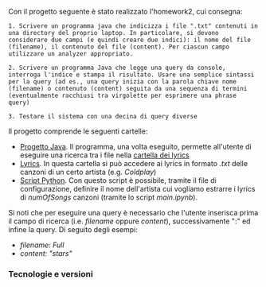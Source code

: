 Con il progetto seguente è stato realizzato l'homework2, cui consegna: 

`1. Scrivere un programma java che indicizza i file ".txt" contenuti in una directory del proprio laptop. In particolare, si devono considerare due campi (e quindi creare due indici): il nome del file (filename), il contenuto del file (content). Per ciascun campo utilizzare un analyzer appropriato.`

`2. Scrivere un programma Java che legge una query da console, interroga l'indice e stampa il risultato. Usare una semplice sintassi per la query (ad es., una query inizia con la parola chiave nome (filename) o contenuto (content) seguita da una sequenza di termini (eventualmente racchiusi tra virgolette per esprimere una phrase query)`

`3. Testare il sistema con una decina di query diverse`

Il progetto comprende le seguenti cartelle:
- [Progetto Java](./LyriRet/). Il programma, una volta eseguito, permette all'utente di eseguire una ricerca tra i file nella [cartella dei lyrics](./lyrics/)
- [Lyrics](./lyrics/). In questa cartella si può accedere ai lyrics in formato *.txt* delle canzoni di un certo artista (e.g. *Coldplay*)
- [Script Python](./pyGetLyrics). Con questo script è possibile, tramite il file di configurazione, definire il nome dell'artista cui vogliamo estrarre i lyrics di *numOfSongs* canzoni (tramite lo script *main.ipynb*).

Si noti che per eseguire una query è necessario che l'utente inserisca prima il campo di ricerca (i.e. *filename* oppure *content*), successivamente ":" ed infine la query.
Di seguito degli esempi: 
- *filename: Full*
- *content: "stars"*

### Tecnologie e versioni
<!--TODO-->
